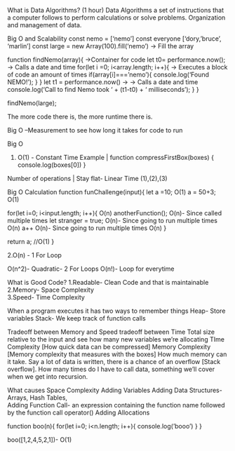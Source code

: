 What is Data Algorithms?  (1 hour) 
Data Algorithms a set of instructions that a computer follows to perform calculations or solve problems. Organization and management of data. 
 
Big O and Scalability 
const nemo = [‘nemo’] 
const everyone [‘dory,’bruce’, ‘marlin’] 
const large = new Array(100).fill(‘nemo’) -> Fill the array  
 
function findNemo(array){ ->Container for code 
	let t0= performance.now(); -> Calls a date and time 
	for(let i =0; i<array.length; i++){ -> Executes a block of code an amount of times 
		if(array[i]===’nemo’){ 
			console.log(‘Found NEMO!’); 
		} 
	} 
	let t1 = performance.now() -> -> Calls a date and time 
	console.log(‘Call to find Nemo took ‘ + (t1-t0) + ‘ milliseconds’); 
	} 
} 
 
findNemo(large); 
 
The more code there is, the more runtime there is. 
 
Big O –Measurement to see how long it takes for code to run 
 
 
Big O 
1. O(1) - Constant Time 
Example | function compressFirstBox(boxes) { 
		console.log(boxes[0]) 
	} 
 
Number of operations | Stay flat- Linear Time 
(1),(2),(3) 
 
Big O Calculation 
function funChallenge(input){ 
	let a =10; O(1) 
	a = 50+3; O(1) 
 
for(let i=0; i<input.length; i++){ O(n) 
	anotherFunction(); O(n)- Since called multiple times 
	let stranger = true; O(n)- Since going to run multiple times O(n) 
	a++ O(n)- Since going to run multiple times O(n) 
} 
 
return a; //O(1) 
} 
 
2.O(n) - 1 For Loop 
 
O(n^2)- Quadratic- 2 For Loops 
O(n!)- Loop for everytime 
 
What is Good Code? 
1.Readable- Clean Code and that is maintainable 
2.Memory- Space Complexity  
3.Speed- Time Complexity 
 
When a program executes it has two ways to remember things 
Heap- Store variables 
Stack- We keep track of function calls 
 
Tradeoff between Memory and Speed tradeoff between Time 
Total size relative to the input and see how many new variables we’re allocating 
TIme Complexity [How quick data can be compressed] 
Memory Complexity [Memory complexity that measures with the boxes] 
How much memory can it take. Say a lot of data is written, there is a chance of an overflow [Stack overflow]. How many times do I have to call data, something we’ll cover when we get into recursion.  
 
What causes Space Complexity 
Adding Variables 
Adding Data Structures- Arrays, Hash Tables,  
Adding Function Call- an expression containing the function name followed by the function call operator() 
Adding Allocations 
 
function boo(n){ 
	for(let i=0; i<n.length; i++){ 
		console.log(’booo’) 
	} 
} 
 
boo([1,2,4,5,2,1])- O(1)
